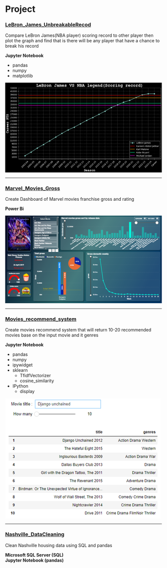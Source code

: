 # Project

### [LeBron_James_UnbreakableRecod](LeBron_James_UnbreakableRecod)
Compare LeBron James(NBA player) scoring record to other player then plot the graph and find that is there will be any player that have a chance to break his record

**Jupyter Notebook**
  - pandas
  - numpy
  - matplotlib

![preview_pic_lebron](https://github.com/NaeveBoontham/project/blob/main/LeBron_James_UnbreakableRecord/LeBron_preview.png)

---
### [Marvel_Movies_Gross](https://github.com/NaeveBoontham/project/tree/main/Marvel_Movies_Gross)
Create Dashboard of Marvel movies franchise gross and rating

**Power Bi**

![preview_pic_gross](https://github.com/NaeveBoontham/project/blob/main/Marvel_Movies_Gross/Preview.png)

---
### [Movies_recommend_system](https://github.com/NaeveBoontham/project/tree/main/Movies_recommend_system)
Create movies recommend system that will return 10-20 recommended movies base on the input movie and it genres

**Jupyter Notebook**
  - pandas
  - numpy
  - ipywidget
  - sklearn
    - TfidfVectorizer
    - cosine_similarity
  - IPython
    - display

![preview_pic_recommend](https://github.com/NaeveBoontham/project/blob/main/Movies_recommend_system/recommend_preview.png)

---
### [Nashville_DataCleaning](https://github.com/NaeveBoontham/project/tree/main/Nashville_DataCleaing)
Clean Nashville housing data using SQL and pandas

**Microsoft SQL Server (SQL)**  
**Jupyter Notebook (pandas)**
